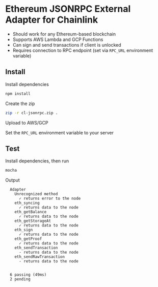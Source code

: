 # Ethereum JSONRPC External Adapter for Chainlink

- Should work for any Ethereum-based blockchain
- Supports AWS Lambda and GCP Functions
- Can sign and send transactions if client is unlocked
- Requires connection to RPC endpoint (set via `RPC_URL` environment variable)

## Install

Install dependencies

```bash
npm install
```

Create the zip

```bash
zip -r cl-jsonrpc.zip .
```

Upload to AWS/GCP

Set the `RPC_URL` environment variable to your server

## Test

Install dependencies, then run

```bash
mocha
```

Output

```
  Adapter
    Unrecognized method
      ✓ returns error to the node
    eth_syncing
      ✓ returns data to the node
    eth_getBalance
      ✓ returns data to the node
    eth_getStorageAt
      ✓ returns data to the node
    eth_sign
      ✓ returns data to the node
    eth_getProof
      ✓ returns data to the node
    eth_sendTransaction
      - returns data to the node
    eth_sendRawTransaction
      - returns data to the node


  6 passing (49ms)
  2 pending
```